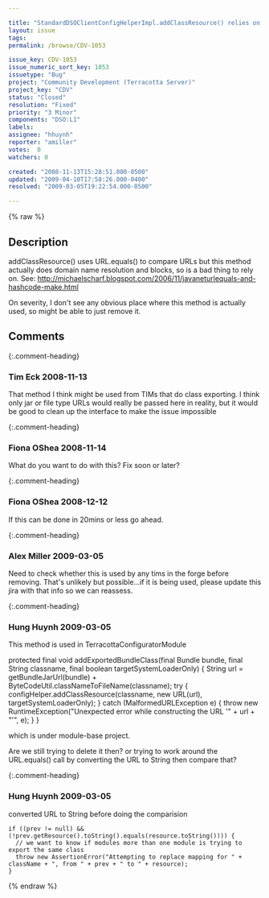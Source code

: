 ```yaml
---

title: "StandardDSOClientConfigHelperImpl.addClassResource() relies on URL methods that can block"
layout: issue
tags: 
permalink: /browse/CDV-1053

issue_key: CDV-1053
issue_numeric_sort_key: 1053
issuetype: "Bug"
project: "Community Development (Terracotta Server)"
project_key: "CDV"
status: "Closed"
resolution: "Fixed"
priority: "3 Minor"
components: "DSO:L1"
labels: 
assignee: "hhuynh"
reporter: "amiller"
votes:  0
watchers: 0

created: "2008-11-13T15:28:51.000-0500"
updated: "2009-04-10T17:58:26.000-0400"
resolved: "2009-03-05T19:22:54.000-0500"

---
```




{% raw %}



## Description

<div markdown="1" class="description">

addClassResource() uses URL.equals() to compare URLs but this method actually does domain name resolution and blocks, so is a bad thing to rely on.  See:  http://michaelscharf.blogspot.com/2006/11/javaneturlequals-and-hashcode-make.html

On severity, I don't see any obvious place where this method is actually used, so might be able to just remove it.


</div>

## Comments


{:.comment-heading}
### **Tim Eck** <span class="date">2008-11-13</span>

<div markdown="1" class="comment">

That method I think might be used from TIMs that do class exporting. I think only jar or file type URLs would really be passed here in reality, but it would be good to clean up the interface to make the issue impossible

</div>


{:.comment-heading}
### **Fiona OShea** <span class="date">2008-11-14</span>

<div markdown="1" class="comment">

What do you want to do with this? Fix soon or later?

</div>


{:.comment-heading}
### **Fiona OShea** <span class="date">2008-12-12</span>

<div markdown="1" class="comment">

If this can be done in 20mins or less go ahead.

</div>


{:.comment-heading}
### **Alex Miller** <span class="date">2009-03-05</span>

<div markdown="1" class="comment">

Need to check whether this is used by any  tims in the forge before removing.  That's unlikely but possible...if it is being used, please update this jira with that info so we can reassess.

</div>


{:.comment-heading}
### **Hung Huynh** <span class="date">2009-03-05</span>

<div markdown="1" class="comment">

This method is used in TerracottaConfiguratorModule

  protected final void addExportedBundleClass(final Bundle bundle, final String classname,
                                              final boolean targetSystemLoaderOnly) {
    String url = getBundleJarUrl(bundle) + ByteCodeUtil.classNameToFileName(classname);
    try {
      configHelper.addClassResource(classname, new URL(url), targetSystemLoaderOnly);
    } catch (MalformedURLException e) {
      throw new RuntimeException("Unexpected error while constructing the URL '" + url + "'", e);
    }
  \}

which is under module-base project.

Are we still trying to delete it then? or trying to work around the URL.equals() call by converting the URL to String then compare that?




</div>


{:.comment-heading}
### **Hung Huynh** <span class="date">2009-03-05</span>

<div markdown="1" class="comment">

converted URL to String before doing the comparision

    if ((prev != null) && (!prev.getResource().toString().equals(resource.toString()))) {
      // we want to know if modules more than one module is trying to export the same class
      throw new AssertionError("Attempting to replace mapping for " + className + ", from " + prev + " to " + resource);
    }

</div>



{% endraw %}
